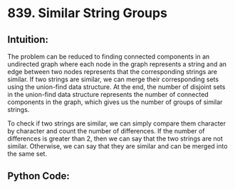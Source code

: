 # 839. Similar String Groups

## Intuition:
The problem can be reduced to finding connected components in an undirected graph where each node in the graph represents a string and an edge between two nodes represents that the corresponding strings are similar. If two strings are similar, we can merge their corresponding sets using the union-find data structure. At the end, the number of disjoint sets in the union-find data structure represents the number of connected components in the graph, which gives us the number of groups of similar strings.

To check if two strings are similar, we can simply compare them character by character and count the number of differences. If the number of differences is greater than 2, then we can say that the two strings are not similar. Otherwise, we can say that they are similar and can be merged into the same set.

## Python Code:
